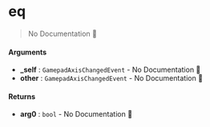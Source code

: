 # eq

> No Documentation 🚧

#### Arguments

- **\_self** : `GamepadAxisChangedEvent` \- No Documentation 🚧
- **other** : `GamepadAxisChangedEvent` \- No Documentation 🚧

#### Returns

- **arg0** : `bool` \- No Documentation 🚧